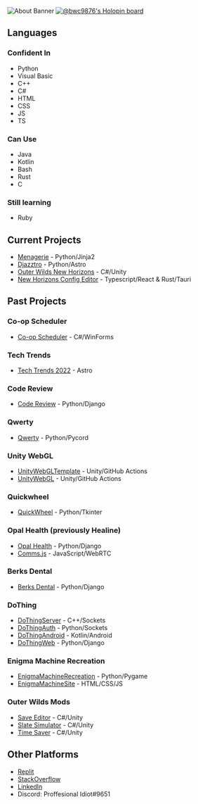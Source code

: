 ![About Banner](https://user-images.githubusercontent.com/25644444/200096769-14a078ad-de1f-4da8-88bc-00bbfb88d07f.png)
[![@bwc9876's Holopin board](https://holopin.me/bwc9876)](https://holopin.io/@bwc9876)
## Languages 
### Confident In  
- Python  
- Visual Basic 
- C++ 
- C#
- HTML
- CSS
- JS  
- TS
### Can Use  
- Java
- Kotlin
- Bash 
- Rust
- C 
### Still learning
- Ruby 
## Current Projects
- [Menagerie](https://github.com/Bwc9876/menagerie) - Python/Jinja2
- [Djazztro](https://github.com/Bwc9876/Djazztro) - Python/Astro
- [Outer Wilds New Horizons](https://github.com/xen-42/outer-wilds-new-horizons) - C#/Unity
- [New Horizons Config Editor](https://github.com/Bwc9876/nh-config-editor) - Typescript/React & Rust/Tauri
## Past Projects
### Co-op Scheduler
- [Co-op Scheduler](https://github.com/Bwc9876/Coop-Schedule) - C#/WinForms
### Tech Trends
- [Tech Trends 2022](https://github.com/Bwc9876/TechTrends2022) - Astro
### Code Review
- [Code Review](https://github.com/Bwc9876/CodeReview) - Python/Django
### Qwerty
- [Qwerty](https://github.com/Bwc9876/Qwerty) - Python/Pycord
### Unity WebGL
- [UnityWebGLTemplate](https://github.com/Bwc9876/UnityWebGLTemplate) - Unity/GitHub Actions  
- [UnityWebGL](https://github.com/Bwc9876/UnityWebGL) - Unity/GitHub Actions  
### Quickwheel 
- [QuickWheel](https://github.com/Bwc9876/QuickWheel) - Python/Tkinter 
### Opal Health (previously Healine)
- [Opal Health](https://github.com/ElderMicrobe889/Opal-Health) - Python/Django
- [Comms.js](https://github.com/Bwc9876/Comms) - JavaScript/WebRTC
### Berks Dental
- [Berks Dental](https://github.com/Bwc9876/BerksDental) - Python/Django 
### DoThing 
- [DoThingServer](https://github.com/Bwc9876/DoThingServer) - C++/Sockets 
- [DoThingAuth](https://github.com/Bwc9876/DoThingAuth) - Python/Sockets 
- [DoThingAndroid](https://github.com/Bwc9876/DoThingAndroid) - Kotlin/Android 
- [DoThingWeb](https://github.com/Bwc9876/DoThingWeb) - Python/Django  
### Enigma Machine Recreation 
- [EnigmaMachineRecreation](https://github.com/Bwc9876/Enigma-Machine-Recreation) - Python/Pygame 
- [EnigmaMachineSite](https://github.com/Bwc9876/Enigma-Machine-Site) - HTML/CSS/JS 
### Outer Wilds Mods
- [Save Editor](https://github.com/Bwc9876/OW-SaveEditor) - C#/Unity
- [Slate Simulator](https://github.com/Bwc9876/OW-Slate-Simulator) - C#/Unity
- [Time Saver](https://github.com/Bwc9876/OW-TimeSaver) - C#/Unity
## Other Platforms
- [Replit](https://replit.com/@bwc9876)
- [StackOverflow](https://stackoverflow.com/users/10958689/ben-c)
- [LinkedIn](https://www.linkedin.com/in/ben-crocker9876)
- Discord: Proffesional Idiot#9651
